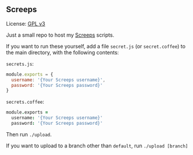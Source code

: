 ## Screeps

License: [GPL v3](https://github.com/thislooksfun/screeps/blob/master/LICENSE.md)

Just a small repo to host my [Screeps](http://screeps.com) scripts.

If you want to run these yourself, add a file `secret.js` (or `secret.coffee`) to the main directory, with the following contents:

`secrets.js`:
```javascript
module.exports = {
  username: '{Your Screeps username}',
  password: '{Your Screeps password}'
}
```

`secrets.coffee`:
```coffeescript
module.exports =
  username: '{Your Screeps username}'
  password: '{Your Screeps password}'
```

Then run `./upload`.

If you want to upload to a branch other than `default`, run `./upload [branch]`